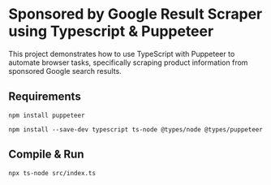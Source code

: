 # Sponsored by Google Result Scraper using Typescript & Puppeteer

This project demonstrates how to use TypeScript with Puppeteer to automate browser tasks, specifically scraping product information from sponsored Google search results.

## Requirements

`npm install puppeteer`

`npm install --save-dev typescript ts-node @types/node @types/puppeteer`

## Compile & Run

`npx ts-node src/index.ts`